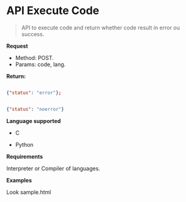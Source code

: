 # API Execute Code



> API to execute code and return whether code result in error ou success.

**Request**

- Method: POST.
- Params: code, lang.


**Return:**

```json

{"status": "error"};

```

```json

{"status": "noerror"}

```


**Language supported**

- C

- Python

**Requirements**

Interpreter or Compiler of languages.


**Examples**

Look sample.html